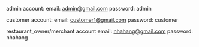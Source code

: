 admin account:
email: admin@gmail.com
password: admin

customer account:
email: customer1@gmail.com
password: customer

restaurant_owner/merchant account
email: nhahang@gmail.com
password: nhahang